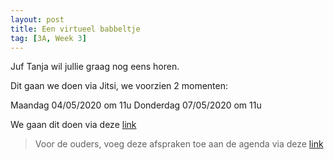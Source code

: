 ```yaml
---
layout: post
title: Een virtueel babbeltje
tag: [3A, Week 3]
---
```


Juf Tanja wil jullie graag nog eens horen.

Dit gaan we doen via Jitsi, we voorzien 2 momenten:

Maandag 04/05/2020 om 11u
Donderdag 07/05/2020 om 11u

We gaan dit doen via deze [link](https://meet.jit.si/DeStappe3A)

> Voor de ouders, voeg deze afspraken toe aan de agenda via deze [link](http://gofile.me/3BKW6/P8v3bCVME)
